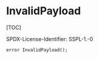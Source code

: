# InvalidPayload

[TOC]

SPDX-License-Identifier: SSPL-1.-0


```solidity
error InvalidPayload();
```

